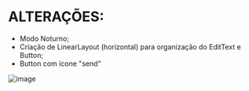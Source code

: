 <h1>ALTERAÇÕES:</h1>
<ul>
  <li>Modo Noturno;
    <li>Criação de LinearLayout (horizontal) para organização do EditText e Button;
      <li>Button com ícone "send"
 </ul>
 
 <img>![image](https://user-images.githubusercontent.com/84392613/198452112-ecd6eca1-6086-4856-9774-56610e72a77f.png)

